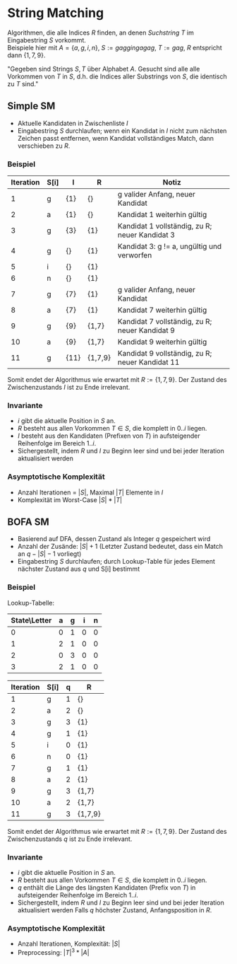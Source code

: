 # String Matching

Algorithmen, die alle Indices $R$ finden, an denen *Suchstring* $T$ im Eingabestring $S$ vorkommt.  
Beispiele hier mit $A = \{a,g,i,n\}$, $S := gaggingagag$, $T := gag$, $R$ entspricht dann $\{1,7,9\}$.

"Gegeben sind Strings $S, T$ über Alphabet $A$. Gesucht sind alle alle Vorkommen von $T$ in $S$,
d.h. die Indices aller Substrings von $S$, die identisch zu $T$ sind."


## Simple SM
- Aktuelle Kandidaten in Zwischenliste $I$
- Eingabestring $S$ durchlaufen; wenn ein Kandidat in $I$ nicht zum nächsten Zeichen passt entfernen,
  wenn Kandidat vollständiges Match, dann verschieben zu $R$.

### Beispiel
Iteration | S[i] |   I   |   R   | Notiz
----------|------|-------|-------|------
1 | g | {1} | {} | g valider Anfang, neuer Kandidat
2 | a | {1} | {} | Kandidat 1 weiterhin gültig
3 | g | {3} | {1} | Kandidat 1 vollständig, zu R; neuer Kandidat 3
4 | g | {} | {1} | Kandidat 3: g != a, ungültig und verworfen
5 | i | {} | {1} |
6 | n | {} | {1} |
7 | g | {7} | {1} | g valider Anfang, neuer Kandidat
8 | a | {7} | {1} | Kandidat 7 weiterhin gültig
9 | g | {9} | {1,7} | Kandidat 7 vollständig, zu R; neuer Kandidat 9
10 | a | {9} | {1,7} | Kandidat 9 weiterhin gültig
11 | g | {11} | {1,7,9} | Kandidat 9 vollständig, zu R; neuer Kandidat 11

Somit endet der Algorithmus wie erwartet mit $R := \{1,7,9\}$. Der Zustand
des Zwischenzustands $I$ ist zu Ende irrelevant.

### Invariante
- $i$ gibt die aktuelle Position in $S$ an.
- $R$ besteht aus allen Vorkommen $T \in S$, die komplett in $0..i$ liegen.
- $I$ besteht aus den Kandidaten (Prefixen von $T$) in aufsteigender Reihenfolge im Bereich $1..i$.
- Sichergestellt, indem $R$ und $I$ zu Beginn leer sind und bei jeder Iteration aktualisiert werden

### Asymptotische Komplexität
- Anzahl Iterationen = $|S|$, Maximal $|T|$ Elemente in $I$
- Komplexität im Worst-Case $|S| * |T|$


## BOFA SM
- Basierend auf DFA, dessen Zustand als Integer $q$ gespeichert wird
- Anzahl der Zusände: $|S| + 1$ (Letzter Zustand bedeutet, dass ein Match an $q - |S| - 1$ vorliegt)
- Eingabestring $S$ durchlaufen; durch Lookup-Table für jedes Element nächster Zustand aus $q$ und S[i] bestimmt

### Beispiel
Lookup-Tabelle:

State\Letter | a | g | i | n
--|---|---|---|---
0 | 0 | 1 | 0 | 0
1 | 2 | 1 | 0 | 0
2 | 0 | 3 | 0 | 0
3 | 2 | 1 | 0 | 0

Iteration | S[i] |   q   |   R 
----------|------|-------|-----
1 | g | 1 | {}
2 | a | 2 | {}
3 | g | 3 | {1}
4 | g | 1 | {1}
5 | i | 0 | {1}
6 | n | 0 | {1}
7 | g | 1 | {1}
8 | a | 2 | {1}
9 | g | 3 | {1,7}
10 | a | 2 | {1,7}
11 | g | 3 | {1,7,9}

Somit endet der Algorithmus wie erwartet mit $R := \{1,7,9\}$. Der Zustand
des Zwischenzustands $q$ ist zu Ende irrelevant.

### Invariante
- $i$ gibt die aktuelle Position in $S$ an.
- $R$ besteht aus allen Vorkommen $T \in S$, die komplett in $0..i$ liegen.
- $q$ enthält die Länge des längsten Kandidaten (Prefix von $T$) in aufsteigender Reihenfolge im Bereich $1..i$.
- Sichergestellt, indem $R$ und $I$ zu Beginn leer sind und bei jeder Iteration aktualisiert werden
  Falls $q$ höchster Zustand, Anfangsposition in $R$.

### Asymptotische Komplexität
- Anzahl Iterationen, Komplexität: $|S|$
- Preprocessing: $|T|^3 * |A|$
